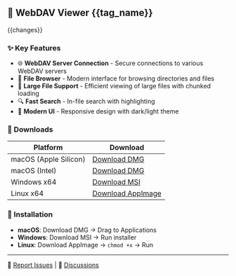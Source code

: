 ## 🚀 WebDAV Viewer {{tag_name}}

{{changes}}

### ✨ Key Features

- 🌐 **WebDAV Server Connection** - Secure connections to various WebDAV servers
- 📁 **File Browser** - Modern interface for browsing directories and files
- 📄 **Large File Support** - Efficient viewing of large files with chunked loading
- 🔍 **Fast Search** - In-file search with highlighting
- 🎨 **Modern UI** - Responsive design with dark/light theme

### 💾 Downloads

| Platform | Download |
|----------|----------|
| macOS (Apple Silicon) | [Download DMG]({{macos_arm64_url}}) |
| macOS (Intel) | [Download DMG]({{macos_x64_url}}) |
| Windows x64 | [Download MSI]({{windows_url}}) |
| Linux x64 | [Download AppImage]({{linux_url}}) |

### 🔧 Installation

- **macOS**: Download DMG → Drag to Applications
- **Windows**: Download MSI → Run installer
- **Linux**: Download AppImage → `chmod +x` → Run

---

🐛 [Report Issues](https://github.com/{{github_repo}}/issues) | 💬 [Discussions](https://github.com/{{github_repo}}/discussions)
